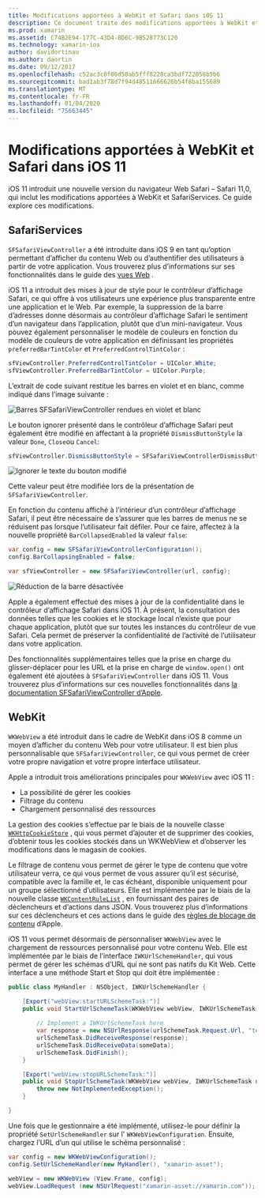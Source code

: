 ```yaml
---
title: Modifications apportées à WebKit et Safari dans iOS 11
description: Ce document traite des modifications apportées à WebKit et à l’infrastructure des services Safari dans iOS 11. Il décrit comment utiliser des mises à jour de styles dans SFSafariViewController et de nouvelles fonctionnalités dans WKWebView.
ms.prod: xamarin
ms.assetid: C74B2E94-177C-43D4-8D6C-9B528773C120
ms.technology: xamarin-ios
author: davidortinau
ms.author: daortin
ms.date: 09/12/2017
ms.openlocfilehash: c52ac3c0f06d58ab5fff8228ca3bdf722056b5b6
ms.sourcegitcommit: bad1ab3f78d7f94d48511666626b54f8ba155689
ms.translationtype: MT
ms.contentlocale: fr-FR
ms.lasthandoff: 01/04/2020
ms.locfileid: "75663445"
---
```

# <a name="webkit-and-safari-changes-in-ios-11"></a>Modifications apportées à WebKit et Safari dans iOS 11

iOS 11 introduit une nouvelle version du navigateur Web Safari – Safari 11,0, qui inclut les modifications apportées à WebKit et SafariServices. Ce guide explore ces modifications.

## <a name="safariservices"></a>SafariServices

`SFSafariViewController` a été introduite dans iOS 9 en tant qu’option permettant d’afficher du contenu Web ou d’authentifier des utilisateurs à partir de votre application. Vous trouverez plus d’informations sur ses fonctionnalités dans le guide des [vues Web](~/ios/user-interface/controls/webview.md#sfsafariviewcontroller) .

iOS 11 a introduit des mises à jour de style pour le contrôleur d’affichage Safari, ce qui offre à vos utilisateurs une expérience plus transparente entre une application et le Web. Par exemple, la suppression de la barre d’adresses donne désormais au contrôleur d’affichage Safari le sentiment d’un navigateur dans l’application, plutôt que d’un mini-navigateur. Vous pouvez également personnaliser le modèle de couleurs en fonction du modèle de couleurs de votre application en définissant les propriétés `preferredBarTintColor` et `PreferredControlTintColor` :

```csharp
sfViewController.PreferredControlTintColor = UIColor.White;
sfViewController.PreferredBarTintColor = UIColor.Purple;
```

L’extrait de code suivant restitue les barres en violet et en blanc, comme indiqué dans l’image suivante :

![Barres SFSafariViewController rendues en violet et blanc](web-images/image1.png)

Le bouton ignorer présenté dans le contrôleur d’affichage Safari peut également être modifié en affectant à la propriété `DismissButtonStyle` la valeur `Done`, `Close`ou `Cancel`:

```csharp
sfViewController.DismissButtonStyle = SFSafariViewControllerDismissButtonStyle.Close;
```

![Ignorer le texte du bouton modifié](web-images/image2.png)

Cette valeur peut être modifiée lors de la présentation de `SFSafariViewController`.

En fonction du contenu affiché à l’intérieur d’un contrôleur d’affichage Safari, il peut être nécessaire de s’assurer que les barres de menus ne se réduisent pas lorsque l’utilisateur fait défiler. Pour ce faire, affectez à la nouvelle propriété `BarCollapsedEnabled` la valeur `false`:

```csharp
var config = new SFSafariViewControllerConfiguration();
config.BarCollapsingEnabled = false;

var sfViewController = new SFSafariViewController(url, config);
```

![Réduction de la barre désactivée](web-images/image3.png)

Apple a également effectué des mises à jour de la confidentialité dans le contrôleur d’affichage Safari dans iOS 11. À présent, la consultation des données telles que les cookies et le stockage local n’existe que pour chaque application, plutôt que sur toutes les instances du contrôleur de vue Safari. Cela permet de préserver la confidentialité de l’activité de l’utilisateur dans votre application.

Des fonctionnalités supplémentaires telles que la prise en charge du glisser-déplacer pour les URL et la prise en charge de `window.open()` ont également été ajoutées à `SFSafariViewController` dans iOS 11. Vous trouverez plus d’informations sur ces nouvelles fonctionnalités dans [la documentation SFSafariViewController d’Apple](https://developer.apple.com/documentation/safariservices/sfsafariviewcontroller?changes=latest_minor).

## <a name="webkit"></a>WebKit

`WKWebView` a été introduit dans le cadre de WebKit dans iOS 8 comme un moyen d’afficher du contenu Web pour votre utilisateur. Il est bien plus personnalisable que `SFSafariViewController`, ce qui vous permet de créer votre propre navigation et votre propre interface utilisateur.

Apple a introduit trois améliorations principales pour `WKWebView` avec iOS 11 : 

- La possibilité de gérer les cookies
- Filtrage du contenu
- Chargement personnalisé des ressources

La gestion des cookies s’effectue par le biais de la nouvelle classe [`WKHttpCookieStore`](https://developer.apple.com/documentation/webkit/wkhttpcookiestore) , qui vous permet d’ajouter et de supprimer des cookies, d’obtenir tous les cookies stockés dans un WKWebView et d’observer les modifications dans le magasin de cookies.

Le filtrage de contenu vous permet de gérer le type de contenu que votre utilisateur verra, ce qui vous permet de vous assurer qu’il est sécurisé, compatible avec la famille et, le cas échéant, disponible uniquement pour un groupe sélectionné d’utilisateurs. Elle est implémentée par le biais de la nouvelle classe [`WKContentRuleList`](https://developer.apple.com/documentation/webkit/wkcontentrulelist) , en fournissant des paires de déclencheurs et d’actions dans JSON. Vous trouverez plus d’informations sur ces déclencheurs et ces actions dans le guide des [règles de blocage de contenu](https://developer.apple.com/library/content/documentation/Extensions/Conceptual/ContentBlockingRules/Introduction/Introduction.html) d’Apple.

iOS 11 vous permet désormais de personnaliser `WKWebView` avec le chargement de ressources personnalisé pour votre contenu Web. Elle est implémentée par le biais de l’interface `IWKUrlSchemeHandler`, qui vous permet de gérer les schémas d’URL qui ne sont pas natifs du Kit Web. Cette interface a une méthode Start et Stop qui doit être implémentée :

```csharp
public class MyHandler : NSObject, IWKUrlSchemeHandler {

    [Export("webView:startURLSchemeTask:")]
    public void StartUrlSchemeTask(WKWebView webView, IWKUrlSchemeTask urlSchemeTask){
        
        // Implement a IWKUrlSchemeTask here
        var response = new NSUrlResponse(urlSchemeTask.Request.Url, "text/html", ContentLength, null);
        urlSchemeTask.DidReceiveResponse(response);
        urlSchemeTask.DidReceiveData(someData);
        urlSchemeTask.DidFinish();
    }

    [Export("webView:stopURLSchemeTask:")]
    public void StopUrlSchemeTask(WKWebView webView, IWKUrlSchemeTask urlSchemeTask){
        throw new NotImplementedException();
    }

}
``` 

Une fois que le gestionnaire a été implémenté, utilisez-le pour définir la propriété `SetUrlSchemeHandler` sur l' `WKWebViewConfiguration`. Ensuite, chargez l’URL d’un qui utilise le schéma personnalisé :

```csharp
var config = new WKWebViewConfiguration();
config.SetUrlSchemeHandler(new MyHandler(), "xamarin-asset");

webView = new WKWebView (View.Frame, config);
webView.LoadRequest (new NSUrlRequest("xamarin-asset://xamarin.com"));
```
